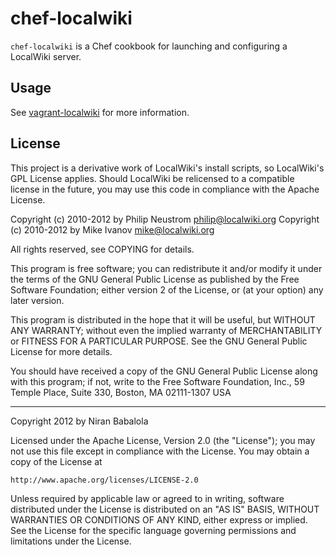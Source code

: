 chef-localwiki
==============

`chef-localwiki` is a Chef cookbook for launching and configuring a LocalWiki server.

Usage
-----

See [vagrant-localwiki](https://github.com/niran/vagrant-localwiki) for more information.

License
-------

This project is a derivative work of LocalWiki's install scripts, so LocalWiki's GPL License applies. Should LocalWiki be relicensed to a compatible license in the future, you may use this code in compliance with the Apache License.

Copyright (c) 2010-2012 by Philip Neustrom <philip@localwiki.org>
Copyright (c) 2010-2012 by Mike Ivanov <mike@localwiki.org>

All rights reserved, see COPYING for details.

This program is free software; you can redistribute it and/or modify
it under the terms of the GNU General Public License as published by
the Free Software Foundation; either version 2 of the License, or
(at your option) any later version.

This program is distributed in the hope that it will be useful,
but WITHOUT ANY WARRANTY; without even the implied warranty of
MERCHANTABILITY or FITNESS FOR A PARTICULAR PURPOSE.  See the
GNU General Public License for more details.

You should have received a copy of the GNU General Public License
along with this program; if not, write to the Free Software
Foundation, Inc., 59 Temple Place, Suite 330, Boston, MA  02111-1307  USA

-----

Copyright 2012 by Niran Babalola

Licensed under the Apache License, Version 2.0 (the "License");
you may not use this file except in compliance with the License.
You may obtain a copy of the License at

    http://www.apache.org/licenses/LICENSE-2.0

Unless required by applicable law or agreed to in writing, software
distributed under the License is distributed on an "AS IS" BASIS,
WITHOUT WARRANTIES OR CONDITIONS OF ANY KIND, either express or implied.
See the License for the specific language governing permissions and
limitations under the License.
